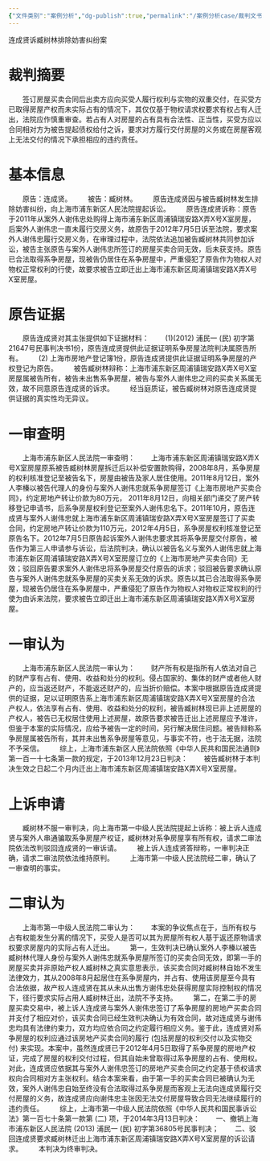 ```yaml
---
{"文件类别":"案例分析","dg-publish":true,"permalink":"/案例分析case/裁判文书/连成贤诉臧树林排除妨害纠纷案/","dgPassFrontmatter":true,"created":"2024-11-16T20:23:44.187+08:00","updated":"2024-11-16T20:25:07.029+08:00"}
---
```




连成贤诉臧树林排除妨害纠纷案
# 裁判摘要
　　签订房屋买卖合同后出卖方应向买受人履行权利与实物的双重交付，在买受方已取得房屋产权而未实际占有的情况下，其仅仅基于物权请求权要求有权占有人迁出，法院应作慎重审查。若占有人对房屋的占有具有合法性、正当性，买受方应以合同相对方为被告提起债权给付之诉，要求对方履行交付房屋的义务或在房屋客观上无法交付的情况下承担相应的违约责任。
# 基本信息
　　原告：连成贤。
　　被告：臧树林。
　　原告连成贤因与被告臧树林发生排除妨害纠纷，向上海市浦东新区人民法院提起诉讼。
　　原告连成贤诉称：原告于2011年从案外人谢伟忠处购得上海市浦东新区周浦镇瑞安路X弄X号X室房屋，后案外人谢伟忠一直未履行交房义务，故原告于2012年7月5日诉至法院，要求案外人谢伟忠履行交房义务，在审理过程中，法院依法追加被告臧树林共同参加诉讼，被告主张原告与案外人谢伟忠所签订的房屋买卖合同无效，后未获支持。原告已合法取得系争房屋，现被告仍居住在系争房屋中，严重侵犯了原告作为物权人对物权正常权利的行使，故要求被告立即迁出上海市浦东新区周浦镇瑞安路X弄X号X室房屋。
# 原告证据
　　原告连成贤对其主张提供如下证据材料：
　　(1)(2012) 浦民一 (民) 初字第21647号民事判决书1份，原告连成贤提供此证据证明系争房屋法院判决属原告所有。
　　(2) 上海市房地产登记簿1份，原告连成贤提供此证据证明系争房屋的产权登记为原告。
　　被告臧树林辩称：上海市浦东新区周浦镇瑞安路X弄X号X室房屋属被告所有，被告未出售系争房屋，被告与案外人谢伟忠之间的买卖关系属无效，故不同意原告连成贤的诉求。
　　经当庭质证，被告臧树林对原告连成贤提供证据的真实性均无异议。
# 一审查明
　　上海市浦东新区人民法院一审查明：
　　上海市浦东新区周浦镇瑞安路X弄X号X室房屋原系被告臧树林房屋拆迁后以补偿安置款购得，2008年8月，系争房屋的权利核准登记至被告名下，房屋由被告及家人居住使用。2011年8月12日，案外人李榛以被告代理人的身份与案外人谢伟忠就系争房屋签订《上海市房地产买卖合同》，约定房地产转让价款为80万元， 2011年8月12日，向相关部门递交了房产转移登记申请书，后系争房屋权利登记至案外人谢伟忠名下。2011年10月，原告连成贤与案外人谢伟忠就上海市浦东新区周浦镇瑞安路X弄X号X室房屋签订了买卖合同，约定房地产转让价款为110万元，2012年4月5日，系争房屋权利核准登记至原告名下。2012年7月5日原告起诉案外人谢伟忠要求其将系争房屋交付原告，被告作为第三人申请参与诉讼，后法院判决，确认以被告名义与案外人谢伟忠就上海市浦东新区周浦镇瑞安路X弄X号X室房屋订立的《上海市房地产买卖合同》无效；驳回原告要求案外人谢伟忠将系争房屋交付原告的诉求；驳回被告要求确认原告与案外人谢伟忠就系争房屋的买卖关系无效的诉求。原告以其已合法取得系争房屋，现被告仍居住在系争房屋中，严重侵犯了原告作为物权人对物权正常权利的行使为由诉来法院，要求被告立即迁出上海市浦东新区周浦镇瑞安路X弄X号X室房屋。
# 一审认为
　　上海市浦东新区人民法院一审认为：
　　财产所有权是指所有人依法对自己的财产享有占有、使用、收益和处分的权利。侵占国家的、集体的财产或者他人财产的，应当返还财产，不能返还财产的，应当折价赔偿。本案中根据原告连成贤提供的证据，足以证明原告系上海市浦东新区周浦镇瑞安路X弄X号X室房屋的合法产权人，依法享有占有、使用、收益和处分的权利，被告臧树林现已非上述房屋的产权人，被告已无权居住使用上述房屋，故原告要求被告迁出上述房屋应予准许，但鉴于本案的实际情况，应给予被告一定的时间，另行解决居住问题。被告辩称系争房屋属被告所有，其并未出售系争房屋等意见，与事实不符，也于法无据，法院不予采信。
　　综上，上海市浦东新区人民法院依照《中华人民共和国民法通则》第一百一十七条第一款的规定，于2013年12月23日判决：
　　被告臧树林于本判决生效之日起二个月内迁出上海市浦东新区周浦镇瑞安路X弄X号X室房屋。
# 上诉申请
　　臧树林不服一审判决，向上海市第一中级人民法院提起上诉称：被上诉人连成贤与案外人串通骗取系争房屋产权证，臧树林对系争房屋享有所有权，请求二审法院依法改判驳回连成贤的一审诉请。
　　被上诉人连成贤答辩称，一审判决正确，请求二审法院依法维持原判。
　　上海市第一中级人民法院经二审，确认了一审查明的事实。
# 二审认为
　　上海市第一中级人民法院二审认为：
　　本案的争议焦点在于，当所有权与占有权能发生分离的情况下，买受人是否可以其为房屋所有权人基于返还原物请求权要求房屋内的实际占有人迁出。
　　第一，生效判决已确认案外人李榛以被告臧树林代理人身份与案外人谢伟忠就系争房屋所签订的买卖合同无效，即第一手的房屋买卖并非原始产权人臧树林之真实意思表示，该买卖合同对臧树林自始不发生法律效力，其从2008年8月起居住在系争房屋内，并占有、使用该房屋至今具有合法依据，故产权人连成贤在其从未从出售方谢伟忠处获得房屋实际控制权的情况下，径行要求实际占用人臧树林迁出，法院不予支持。
　　第二，在第二手的房屋买卖交易中，被上诉人连成贤与案外人谢伟忠签订了系争房屋的房地产买卖合同并支付了相应对价，该买卖合同已经生效判决确认为有效合同，故对连成贤与谢伟忠均具有法律约束力，双方均应依合同之约定履行相应义务。鉴于此，连成贤对系争房屋的权利应通过该房地产买卖合同的履行 (包括房屋的权利交付以及实物交付) 来实现。本案中，虽然连成贤已于2012年4月5日取得了系争房屋的房地产权证，完成了房屋的权利交付过程，但其自始未曾取得过系争房屋的占有、使用权。对此，连成贤应依据其与案外人谢伟忠签订的房地产买卖合同之约定基于债权请求权向合同相对方主张权利。结合本案来看，由于第一手的买卖合同已被确认为无效，案外人谢伟忠自始至终没有合法取得过系争房屋而客观上无法向连成贤履行交付房屋的义务，故连成贤应向谢伟忠主张因无法交付房屋导致合同无法继续履行的违约责任。
　　综上，上海市第一中级人民法院依照《中华人民共和国民事诉讼法》第一百七十条第一款第 (二) 项，于2014年3月13日判决：
　　一、撤销上海市浦东新区人民法院 (2013) 浦民一 (民) 初字第36805号民事判决；
　　二、驳回连成贤要求臧树林迁出上海市浦东新区周浦镇瑞安路X弄X号X室房屋的诉讼请求。
　　本判决为终审判决。
　　
